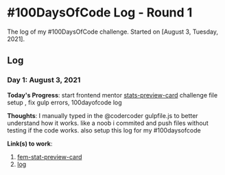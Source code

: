 # #100DaysOfCode Log - Round 1 

The log of my #100DaysOfCode challenge. Started on [August 3, Tuesday, 2021].

## Log

<!-- ### R1D1  -->

### Day 1: August 3, 2021

**Today's Progress**: start frontend mentor [stats-preview-card](https://www.frontendmentor.io/challenges/stats-preview-card-component-8JqbgoU62) challenge file setup , fix gulp errors, 100dayofcode log

**Thoughts**: I manually typed in the @codercoder gulpfile.js to better understand how it works. like a noob i commited and push files without testing if the code works. also setup this log for my #100daysofcode

**Link(s) to work**:
1. [fem-stat-preview-card](https://github.com/ZibusisoConrad/fem-stats-preview-card)
2. [log](https://github.com/ZibusisoConrad/100-days-of-code)

<!-- ### Day 0: February 30, 2016 (Example 2)
##### (delete me or comment me out)

**Today's Progress**: Fixed CSS, worked on canvas functionality for the app.

**Thoughts**: I really struggled with CSS, but, overall, I feel like I am slowly getting better at it. Canvas is still new for me, but I managed to figure out some basic functionality.

**Link(s) to work**: [Calculator App](http://www.example.com) -->
